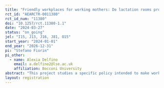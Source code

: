 ```yaml
---
title: "Friendly workplaces for working mothers: Do lactation rooms promote women’s labor force participation, productivity and breastfeeding? And how do we encourage organizations to create them?"
rct_id: "AEARCTR-0011380"
rct_id_num: "11380"
doi: "10.1257/rct.11380-1.1"
date: "2024-03-27"
status: "on_going"
jel: "I15, J13, J16, J81, O15"
start_year: "2024-01-01"
end_year: "2026-12-31"
pi: "Stefano Fiorin"
pi_other:
  - name: Alexia Delfino
    email: a.delfino2@lse.ac.uk
    affiliation: Bocconi University
abstract: "This project studies a specific policy intended to make workplaces more supportive of women’s needs, which in turn may increase women’s labor force participation, productivity and well-being: the creation of lactation rooms in the workplace to allow women to better combine work and breastfeeding. Kenya passed a law requiring employers all over the country to secure breastfeeding-friendly workplaces by establishing lactation rooms. However, compliance with the law is extremely low. This project aims to i) test solutions to increase compliance with the law by providing information and monetary incentives as well as giving symbolic mandates to committees created for the purpose, ii) compare the effectiveness of mixed-gender versus only-women committees in the creation of women-friendly workplaces, and iii) study the effect of lactation rooms on behaviors and norms around breastfeeding, women’s labor market outcomes (e.g., working hours, productivity) and wellbeing. The project will shed light on the barriers to the establishment of family-friendly policies in the workplace, and possible levers that can help remove them."
layout: registration
---
```


